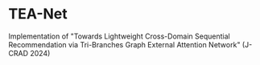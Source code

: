 # TEA-Net
Implementation of "Towards Lightweight Cross-Domain Sequential Recommendation via Tri-Branches Graph External Attention Network" (J-CRAD 2024)
